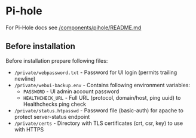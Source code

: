 # Pi-hole

For Pi-Hole docs see [/components/pihole/README.md](../../../components/pihole/README.md)

## Before installation

Before installation prepare following files:

- `/private/webpassword.txt` - Password for UI login (permits trailing newline)
- `/private/webui-backup.env` - Contains following environment variables:
  - `PASSWORD` - UI admin account password
  - `HEALTHCHECK_URL` - Full URL (protocol, domain/host, ping uuid) to Healthchecks ping check
- `/private/status.htpasswd` - Password file (basic-auth) for apache to protect server-status endpoint
- `/private/certs` -  Directory with TLS certificates (crt, csr, key) to use with HTTPS
